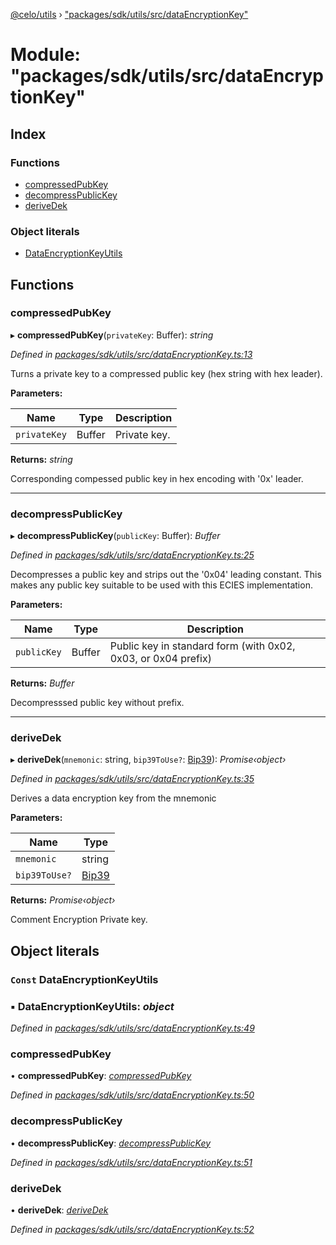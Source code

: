 [@celo/utils](../README.md) › ["packages/sdk/utils/src/dataEncryptionKey"](_packages_sdk_utils_src_dataencryptionkey_.md)

# Module: "packages/sdk/utils/src/dataEncryptionKey"

## Index

### Functions

* [compressedPubKey](_packages_sdk_utils_src_dataencryptionkey_.md#compressedpubkey)
* [decompressPublicKey](_packages_sdk_utils_src_dataencryptionkey_.md#decompresspublickey)
* [deriveDek](_packages_sdk_utils_src_dataencryptionkey_.md#derivedek)

### Object literals

* [DataEncryptionKeyUtils](_packages_sdk_utils_src_dataencryptionkey_.md#const-dataencryptionkeyutils)

## Functions

###  compressedPubKey

▸ **compressedPubKey**(`privateKey`: Buffer): *string*

*Defined in [packages/sdk/utils/src/dataEncryptionKey.ts:13](https://github.com/celo-org/celo-monorepo/blob/master/packages/sdk/utils/src/dataEncryptionKey.ts#L13)*

Turns a private key to a compressed public key (hex string with hex leader).

**Parameters:**

Name | Type | Description |
------ | ------ | ------ |
`privateKey` | Buffer | Private key. |

**Returns:** *string*

Corresponding compessed public key in hex encoding with '0x' leader.

___

###  decompressPublicKey

▸ **decompressPublicKey**(`publicKey`: Buffer): *Buffer*

*Defined in [packages/sdk/utils/src/dataEncryptionKey.ts:25](https://github.com/celo-org/celo-monorepo/blob/master/packages/sdk/utils/src/dataEncryptionKey.ts#L25)*

Decompresses a public key and strips out the '0x04' leading constant. This makes
any public key suitable to be used with this ECIES implementation.

**Parameters:**

Name | Type | Description |
------ | ------ | ------ |
`publicKey` | Buffer | Public key in standard form (with 0x02, 0x03, or 0x04 prefix) |

**Returns:** *Buffer*

Decompresssed public key without prefix.

___

###  deriveDek

▸ **deriveDek**(`mnemonic`: string, `bip39ToUse?`: [Bip39](_packages_sdk_utils_src_account_.md#bip39)): *Promise‹object›*

*Defined in [packages/sdk/utils/src/dataEncryptionKey.ts:35](https://github.com/celo-org/celo-monorepo/blob/master/packages/sdk/utils/src/dataEncryptionKey.ts#L35)*

Derives a data encryption key from the mnemonic

**Parameters:**

Name | Type |
------ | ------ |
`mnemonic` | string |
`bip39ToUse?` | [Bip39](_packages_sdk_utils_src_account_.md#bip39) |

**Returns:** *Promise‹object›*

Comment Encryption Private key.

## Object literals

### `Const` DataEncryptionKeyUtils

### ▪ **DataEncryptionKeyUtils**: *object*

*Defined in [packages/sdk/utils/src/dataEncryptionKey.ts:49](https://github.com/celo-org/celo-monorepo/blob/master/packages/sdk/utils/src/dataEncryptionKey.ts#L49)*

###  compressedPubKey

• **compressedPubKey**: *[compressedPubKey](_packages_sdk_utils_src_dataencryptionkey_.md#compressedpubkey)*

*Defined in [packages/sdk/utils/src/dataEncryptionKey.ts:50](https://github.com/celo-org/celo-monorepo/blob/master/packages/sdk/utils/src/dataEncryptionKey.ts#L50)*

###  decompressPublicKey

• **decompressPublicKey**: *[decompressPublicKey](_packages_sdk_utils_src_dataencryptionkey_.md#decompresspublickey)*

*Defined in [packages/sdk/utils/src/dataEncryptionKey.ts:51](https://github.com/celo-org/celo-monorepo/blob/master/packages/sdk/utils/src/dataEncryptionKey.ts#L51)*

###  deriveDek

• **deriveDek**: *[deriveDek](_packages_sdk_utils_src_dataencryptionkey_.md#derivedek)*

*Defined in [packages/sdk/utils/src/dataEncryptionKey.ts:52](https://github.com/celo-org/celo-monorepo/blob/master/packages/sdk/utils/src/dataEncryptionKey.ts#L52)*
